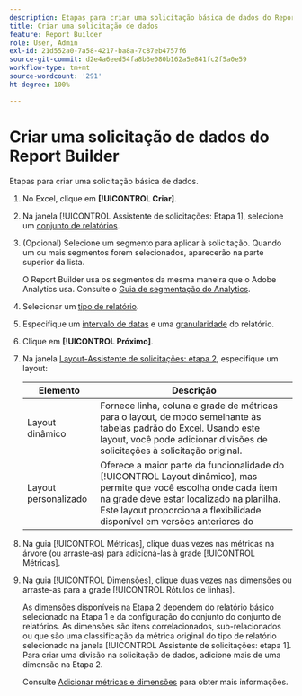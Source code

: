 ```yaml
---
description: Etapas para criar uma solicitação básica de dados do Report Builder.
title: Criar uma solicitação de dados
feature: Report Builder
role: User, Admin
exl-id: 21d552a0-7a58-4217-ba8a-7c87eb4757f6
source-git-commit: d2e4a6eed54fa8b3e080b162a5e841fc2f5a0e59
workflow-type: tm+mt
source-wordcount: '291'
ht-degree: 100%

---
```


# Criar uma solicitação de dados do Report Builder

Etapas para criar uma solicitação básica de dados.

1. No Excel, clique em **[!UICONTROL Criar]**.
1. Na janela [!UICONTROL Assistente de solicitações: Etapa 1], selecione um [conjunto de relatórios](/help/analyze/report-builder/data-requests/selecting-report-suites/t-select-report-suites.md).
1. (Opcional) Selecione um segmento para aplicar à solicitação. Quando um ou mais segmentos forem selecionados, aparecerão na parte superior da lista.

   O Report Builder usa os segmentos da mesma maneira que o Adobe Analytics usa. Consulte o [Guia de segmentação do Analytics](https://experienceleague.adobe.com/docs/analytics/components/segmentation/seg-home.html?lang=pt-BR).
1. Selecionar um [tipo de relatório](/help/analyze/report-builder/data-requests/c-report-types/select-report-types.md).
1. Especifique um [intervalo de datas](/help/analyze/report-builder/data-requests/configuring-report-dates/custom-calendar.md) e uma [granularidade](/help/analyze/report-builder/data-requests/configuring-report-dates/granularity.md) do relatório.
1. Clique em **[!UICONTROL Próximo]**.
1. Na janela [Layout-Assistente de solicitações: etapa 2](/help/analyze/report-builder/layout/layout.md), especifique um layout:

   | Elemento | Descrição |
   |---|---|
   | Layout dinâmico | Fornece linha, coluna e grade de métricas para o layout, de modo semelhante às tabelas padrão do Excel. Usando este layout, você pode adicionar divisões de solicitações à solicitação original. |
   | Layout personalizado | Oferece a maior parte da funcionalidade do [!UICONTROL Layout dinâmico], mas permite que você escolha onde cada item na grade deve estar localizado na planilha. Este layout proporciona a flexibilidade disponível em versões anteriores do |

1. Na guia [!UICONTROL Métricas], clique duas vezes nas métricas na árvore (ou arraste-as) para adicioná-las à grade [!UICONTROL Métricas].
1. Na guia [!UICONTROL Dimensões], clique duas vezes nas dimensões ou arraste-as para a grade [!UICONTROL Rótulos de linhas].

   As [dimensões](https://experienceleague.adobe.com/docs/analytics/analyze/report-builder/layout/filter-dimenson/filter-dimensions.html?lang=pt-BR) disponíveis na Etapa 2 dependem do relatório básico selecionado na Etapa 1 e da configuração do conjunto do conjunto de relatórios. As dimensões são itens correlacionados, sub-relacionados ou que são uma classificação da métrica original do tipo de relatório selecionado na janela [!UICONTROL Assistente de solicitações: etapa 1]. Para criar uma divisão na solicitação de dados, adicione mais de uma dimensão na Etapa 2.

   Consulte [Adicionar métricas e dimensões](/help/analyze/report-builder/layout/c-metrics-dimensions/t-add-metrics-and-dimensions.md) para obter mais informações.
